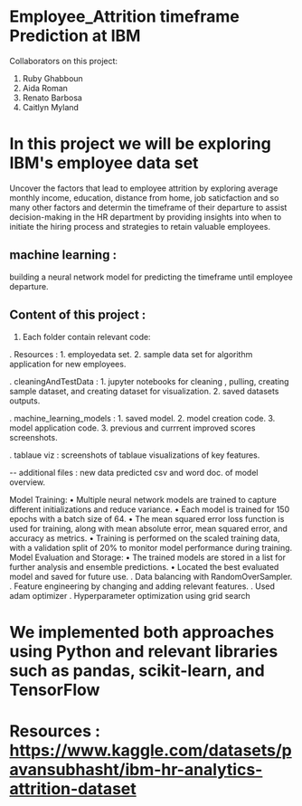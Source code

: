 # Employee_Attrition timeframe Prediction at IBM

Collaborators on this project:
1. Ruby Ghabboun
2. Aida Roman
3. Renato Barbosa
4. Caitlyn Myland

# In this project we will be exploring IBM's employee data set 
Uncover the factors that lead to employee attrition by exploring average monthly income, education, distance from home, job saticfaction and so many other factors and determin the timeframe of their departure to assist decision-making in the HR department by providing insights into when to initiate the hiring process and strategies to retain valuable employees.

## machine learning :
building a neural network model for predicting the timeframe until employee departure.

## Content of this project :
1. Each folder contain relevant code:
   
. Resources : 1. employedata set. 2. sample data set for algorithm application for new employees.

. cleaningAndTestData : 1. jupyter notebooks for cleaning , pulling, creating sample dataset, and creating dataset for visualization. 2. saved datasets outputs.

. machine_learning_models : 1. saved model. 2. model creation code. 3. model application code. 3. previous and currrent improved scores screenshots.

. tablaue viz : screenshots of tablaue visualizations of key features.

-- additional files : new data predicted csv and word doc. of model overview.

 Model Training:
•	Multiple neural network models are trained to capture different initializations and reduce variance.
•	Each model is trained for 150 epochs with a batch size of 64.
•	The mean squared error loss function is used for training, along with mean absolute error, mean squared error, and accuracy as metrics.
•	Training is performed on the scaled training data, with a validation split of 20% to monitor model performance during training.
Model Evaluation and Storage:
•	The trained models are stored in a list for further analysis and ensemble predictions.
•	Located the best evaluated model and saved for future use.
. Data balancing with RandomOverSampler. 
. Feature engineering by changing and adding relevant features.
. Used adam optimizer
. Hyperparameter optimization using grid search

# We implemented both approaches using Python and relevant libraries such as pandas, scikit-learn, and TensorFlow



# Resources : https://www.kaggle.com/datasets/pavansubhasht/ibm-hr-analytics-attrition-dataset

